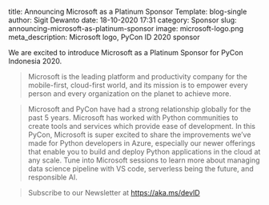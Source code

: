 title: Announcing Microsoft as a Platinum Sponsor
Template: blog-single
author: Sigit Dewanto
date: 18-10-2020 17:31
category: Sponsor
slug: announcing-microsoft-as-platinum-sponsor
image: microsoft-logo.png
meta_description: Microsoft logo, PyCon ID 2020 sponsor

We are excited to introduce Microsoft as a Platinum Sponsor for PyCon Indonesia 2020.

> Microsoft is the leading platform and productivity company for the mobile-first, cloud-first world, and its mission is to empower every person and every organization on the planet to achieve more.

> Microsoft and PyCon have had a strong relationship globally for the past 5 years. Microsoft has worked with Python communities to create tools and services which provide ease of development. In this PyCon, Microsoft is super excited to share the improvements we’ve made for Python developers in Azure, especially our newer offerings that enable you to build and deploy Python applications in the cloud at any scale. Tune into Microsoft sessions to learn more about managing data science pipeline with VS code, serverless being the future, and responsible AI.

> Subscribe to our Newsletter at https://aka.ms/devID
